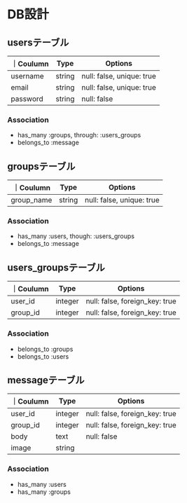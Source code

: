 # DB設計 

## usersテーブル

｜Coulumn|Type|Options|
|--------|----|-------|
|username|string|null: false, unique: true|
|email|string|null: false, unique: true|
|password|string|null: false|

### Association

- has_many :groups, through: :users_groups
- belongs_to :message

## groupsテーブル

｜Coulumn|Type|Options|
|--------|----|-------|
|group_name|string|null: false, unique: true|

### Association

- has_many :users, though: :users_groups
- belongs_to :message

## users_groupsテーブル

｜Coulumn|Type|Options|
|--------|----|-------|
|user_id|integer|null: false, foreign_key: true|
|group_id|integer|null: false, foreign_key: true|

### Association 

- belongs_to :groups
- belongs_to :users

## messageテーブル

｜Coulumn|Type|Options|
|--------|----|-------|
|user_id|integer|null: false, foreign_key: true|
|group_id|integer|null: false, foreign_key: true|
|body|text|null: false|
|image|string|

### Association

- has_many :users
- has_many :groups